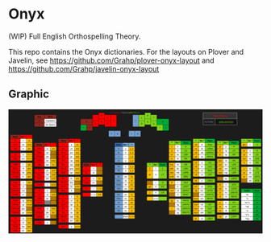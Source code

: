 # Onyx

(WIP) Full English Orthospelling Theory.

This repo contains the Onyx dictionaries. For the layouts on Plover and Javelin, see https://github.com/Grahp/plover-onyx-layout and https://github.com/Grahp/javelin-onyx-layout

<!-- See https://grahp.dev/onyx -->

## Graphic

![Onyx Layout Graphic](images/layout-graphic.png)
